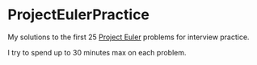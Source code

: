 # ProjectEulerPractice
My solutions to the first 25 [Project Euler](https://projecteuler.net/about) problems for interview practice.

I try to spend up to 30 minutes max on each problem.
